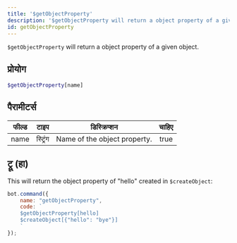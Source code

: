 ```yaml
---
title: '$getObjectProperty'
description: '$getObjectProperty will return a object property of a given object.'
id: getObjectProperty
---
```


`$getObjectProperty` will return a object property of a given object.

## प्रोयोग

```php
$getObjectProperty[name]
```

## पैरामीटर्स

| फील्ड | टाइप     | डिस्क्रिप्शन                 | चाहिए |
| ----- | -------- | ---------------------------- |:-----:|
| name  | स्ट्रिंग | Name of the object property. | true  |

## ट्रू (हा)

This will return the object property of "hello" created in `$createObject`:

```javascript
bot.command({
    name: "getObjectProperty",
    code: `
    $getObjectProperty[hello]
    $createObject[{"hello": "bye"}]
    `
});
```